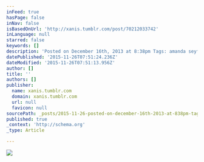 ```yaml
---
inFeed: true
hasPage: false
inNav: false
isBasedOnUrl: 'http://xanis.tumblr.com/post/70212033742'
inLanguage: null
starred: false
keywords: []
description: 'Posted on December 16th, 2013 at 8:38pm Tags: amanda seyfriedx'
datePublished: '2015-11-26T07:51:24.236Z'
dateModified: '2015-11-26T07:51:13.956Z'
author: []
title: ''
authors: []
publisher:
  name: xanis.tumblr.com
  domain: xanis.tumblr.com
  url: null
  favicon: null
sourcePath: _posts/2015-11-26-posted-on-december-16th-2013-at-838pm-tags-amanda-seyfrie.md
published: true
_context: 'http://schema.org'
_type: Article

---
```

![](http://40.media.tumblr.com/8ab38b265f0a051ab2585fd7c1cbd996/tumblr_mxwzwtFPoo1qdg1yho1_500.png)